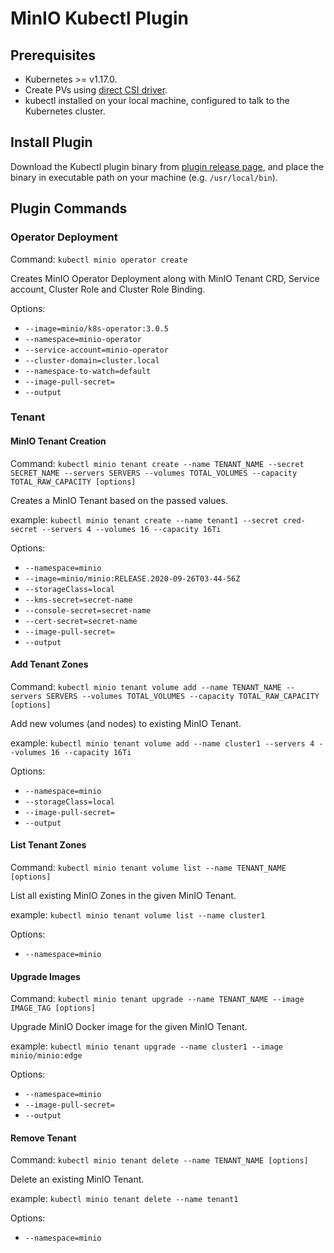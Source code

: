 # MinIO Kubectl Plugin

## Prerequisites

- Kubernetes >= v1.17.0.
- Create PVs using [direct CSI driver](https://github.com/minio/operator/blob/master/docs/using-direct-csi.md).
- kubectl installed on your local machine, configured to talk to the Kubernetes cluster.

## Install Plugin

Download the Kubectl plugin binary from [plugin release page](https://github.com/minio/operator/releases), and place the binary in executable path on your machine (e.g. `/usr/local/bin`).

## Plugin Commands

### Operator Deployment

Command: `kubectl minio operator create`

Creates MinIO Operator Deployment along with MinIO Tenant CRD, Service account, Cluster Role and Cluster Role Binding.

Options:

- `--image=minio/k8s-operator:3.0.5`
- `--namespace=minio-operator`
- `--service-account=minio-operator`
- `--cluster-domain=cluster.local`
- `--namespace-to-watch=default`
- `--image-pull-secret=`
- `--output`

### Tenant

#### MinIO Tenant Creation

Command: `kubectl minio tenant create --name TENANT_NAME --secret SECRET_NAME --servers SERVERS --volumes TOTAL_VOLUMES --capacity TOTAL_RAW_CAPACITY [options]`

Creates a MinIO Tenant based on the passed values.

example: `kubectl minio tenant create --name tenant1 --secret cred-secret --servers 4 --volumes 16 --capacity 16Ti`

Options:

- `--namespace=minio`
- `--image=minio/minio:RELEASE.2020-09-26T03-44-56Z`
- `--storageClass=local`
- `--kms-secret=secret-name`
- `--console-secret=secret-name`
- `--cert-secret=secret-name`
- `--image-pull-secret=`
- `--output`

#### Add Tenant Zones

Command: `kubectl minio tenant volume add --name TENANT_NAME --servers SERVERS --volumes TOTAL_VOLUMES --capacity TOTAL_RAW_CAPACITY [options]`

Add new volumes (and nodes) to existing MinIO Tenant.

example: `kubectl minio tenant volume add --name cluster1 --servers 4 --volumes 16 --capacity 16Ti`

Options:

- `--namespace=minio`
- `--storageClass=local`
- `--image-pull-secret=`
- `--output`

#### List Tenant Zones

Command: `kubectl minio tenant volume list --name TENANT_NAME [options]`

List all existing MinIO Zones in the given MinIO Tenant.

example: `kubectl minio tenant volume list --name cluster1`

Options:

- `--namespace=minio`

#### Upgrade Images

Command: `kubectl minio tenant upgrade --name TENANT_NAME --image IMAGE_TAG [options]`

Upgrade MinIO Docker image for the given MinIO Tenant.

example: `kubectl minio tenant upgrade --name cluster1 --image minio/minio:edge`

Options:

- `--namespace=minio`
- `--image-pull-secret=`
- `--output`

#### Remove Tenant

Command: `kubectl minio tenant delete --name TENANT_NAME [options]`

Delete an existing MinIO Tenant.

example: `kubectl minio tenant delete --name tenant1`

Options:

- `--namespace=minio`
